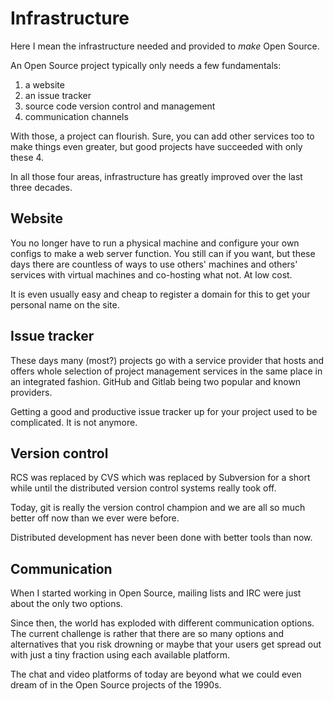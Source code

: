 # Infrastructure

Here I mean the infrastructure needed and provided to *make* Open Source.

An Open Source project typically only needs a few fundamentals:

1. a website
2. an issue tracker
3. source code version control and management
4. communication channels

With those, a project can flourish. Sure, you can add other services too to
make things even greater, but good projects have succeeded with only these 4.

In all those four areas, infrastructure has greatly improved over the last
three decades.

## Website

You no longer have to run a physical machine and configure your own configs to
make a web server function. You still can if you want, but these days there
are countless of ways to use others' machines and others' services with
virtual machines and co-hosting what not. At low cost.

It is even usually easy and cheap to register a domain for this to get your
personal name on the site.

## Issue tracker

These days many (most?) projects go with a service provider that hosts and
offers whole selection of project management services in the same place in an
integrated fashion. GitHub and Gitlab being two popular and known providers.

Getting a good and productive issue tracker up for your project used to be
complicated. It is not anymore.

## Version control

RCS was replaced by CVS which was replaced by Subversion for a short while
until the distributed version control systems really took off.

Today, git is really the version control champion and we are all so much
better off now than we ever were before.

Distributed development has never been done with better tools than now.

## Communication

When I started working in Open Source, mailing lists and IRC were just about
the only two options.

Since then, the world has exploded with different communication options. The
current challenge is rather that there are so many options and alternatives
that you risk drowning or maybe that your users get spread out with just a
tiny fraction using each available platform.

The chat and video platforms of today are beyond what we could even dream of
in the Open Source projects of the 1990s.
